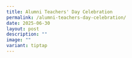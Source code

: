 ```yaml
---
title: Alumni Teachers' Day Celebration
permalink: /alumni-teachers-day-celebration/
date: 2025-06-30
layout: post
description: ""
image: ""
variant: tiptap
---
```

